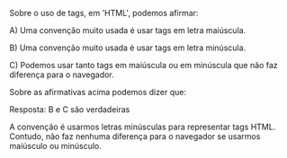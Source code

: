 Sobre o uso de tags, em 'HTML', podemos afirmar:

A) Uma convenção muito usada é usar tags em letra maiúscula.

B) Uma convenção muito usada é usar tags em letra minúscula.

C) Podemos usar tanto tags em maiúscula ou em minúscula que não faz diferença para o navegador.

Sobre as afirmativas acima podemos dizer que:

Resposta: B e C são verdadeiras

A convenção é usarmos letras minúsculas para representar tags HTML. Contudo, não faz nenhuma diferença para o navegador se usarmos maiúsculo ou minúsculo.